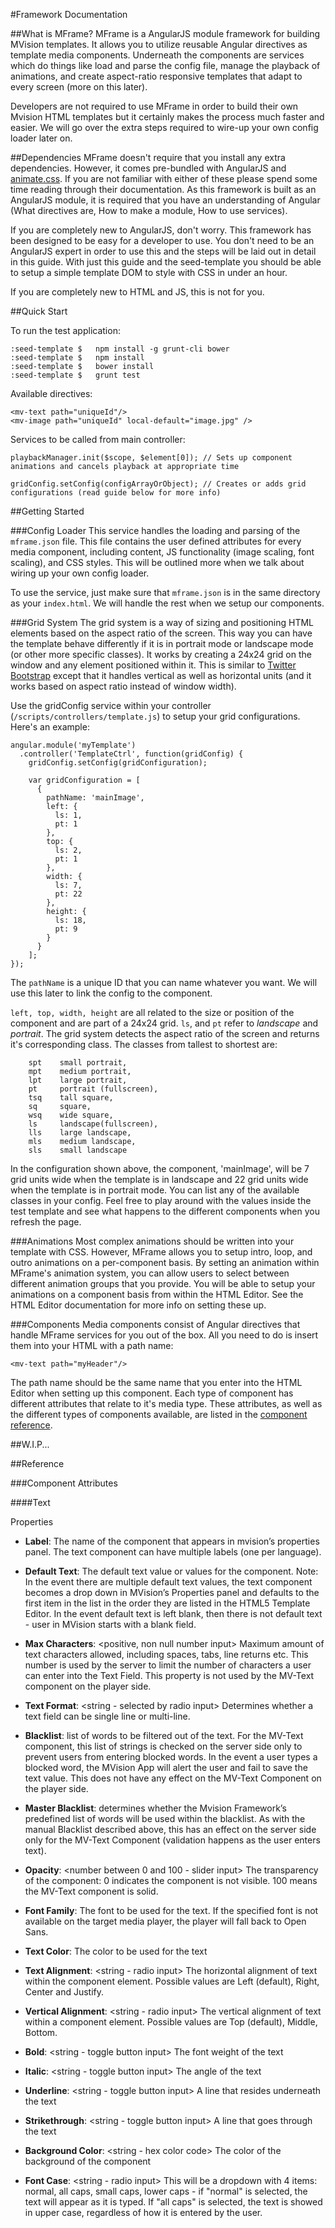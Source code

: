 #Framework Documentation

##What is MFrame?
MFrame is a AngularJS module framework for building MVision templates. It allows you to utilize reusable Angular
directives as template media components. Underneath the components are services which do things like load and parse
the config file, manage the playback of animations, and create aspect-ratio responsive templates that adapt to every
screen (more on this later).


Developers are not required to use MFrame in order to build their own Mvision HTML templates but it certainly makes the
process much faster and easier. We will go over the extra steps required to wire-up your own config loader later on.

##Dependencies
MFrame doesn't require that you install any extra dependencies. However, it comes pre-bundled with AngularJS and
[animate.css](https://daneden.github.io/animate.css/). If you are not familiar with either of these please spend some time reading through their documentation.
 As this framework is built as an AngularJS module, it is required that you have an understanding of Angular (What
 directives are, How to make a module, How to use services).

 If you are completely new to AngularJS, don't worry. This framework has been designed to be easy for a developer to
 use. You don't need to be an AngularJS expert in order to use this and the steps will be laid out in detail in this
  guide. With just this guide and the seed-template you should be able to setup a simple template DOM to style with
  CSS in under an hour.

 If you are completely new to HTML and JS, this is not for you.

##Quick Start

  To run the test application:

    :seed-template $   npm install -g grunt-cli bower
    :seed-template $   npm install
    :seed-template $   bower install
    :seed-template $   grunt test

  Available directives:

    <mv-text path="uniqueId"/>
    <mv-image path="uniqueId" local-default="image.jpg" />

  Services to be called from main controller:

    playbackManager.init($scope, $element[0]); // Sets up component animations and cancels playback at appropriate time

    gridConfig.setConfig(configArrayOrObject); // Creates or adds grid configurations (read guide below for more info)



##Getting Started


###Config Loader
This service handles the loading and parsing of the `mframe.json` file. This file contains the user defined
attributes for every media component, including content, JS functionality (image scaling, font scaling), and CSS
styles. This will be outlined more when we talk about wiring up your own config loader.

To use the service, just make sure that `mframe.json` is in the same directory as your `index.html`. We will
handle the rest when we setup our components.

###Grid System
The grid system is a way of sizing and positioning HTML elements based on the aspect ratio of the screen. This
 way you can have the template behave differently if it is in portrait mode or landscape mode (or other more specific
  classes). It works by creating a 24x24 grid on the window and any element positioned within it. This is similar to
 [Twitter Bootstrap](www.getbootstrap.com) except that it handles vertical as well as horizontal units (and it works
 based on aspect ratio instead of window width).


Use the gridConfig service within your controller (`/scripts/controllers/template.js`) to setup your grid
configurations. Here's an example:


    angular.module('myTemplate')
      .controller('TemplateCtrl', function(gridConfig) {
        gridConfig.setConfig(gridConfiguration);

        var gridConfiguration = [
          {
            pathName: 'mainImage',
            left: {
              ls: 1,
              pt: 1
            },
            top: {
              ls: 2,
              pt: 1
            },
            width: {
              ls: 7,
              pt: 22
            },
            height: {
              ls: 18,
              pt: 9
            }
          }
        ];
    });

The `pathName` is a unique ID that you can name whatever you want. We will use this later to link the config to the
component.

`left, top, width, height` are all related to the size or position of the component and are part of a 24x24 grid.
`ls`, and `pt` refer to *landscape* and *portrait*. The grid system detects the aspect ratio of the screen and
returns it's corresponding class. The classes from tallest to shortest are:

        spt    small portrait,
        mpt    medium portrait,
        lpt    large portrait,
        pt     portrait (fullscreen),
        tsq    tall square,
        sq     square,
        wsq    wide square,
        ls     landscape(fullscreen),
        lls    large landscape,
        mls    medium landscape,
        sls    small landscape

In the configuration shown above, the component, 'mainImage', will be 7 grid units wide when the template is in
landscape and 22 grid units wide when the template is in portrait mode. You can list any of the available classes in
your config. Feel free to play around with the values inside the test template and see what happens to the different
components when you refresh the page.

###Animations
Most complex animations should be written into your template with CSS. However, MFrame allows you to setup intro,
loop, and outro animations on a per-component basis. By setting an animation within MFrame's animation system, you
can allow users to select between different animation groups that you provide. You will be able to setup your
animations on a component basis from within the HTML Editor. See the HTML Editor documentation for more info on
setting these up.

###Components
Media components consist of Angular directives that handle MFrame services for you out of the box. All you need to do
 is insert them into your HTML with a path name:

    <mv-text path="myHeader"/>

The path name should be the same name that you enter into the HTML Editor when setting up this component. Each type
of component has different attributes that relate to it's media type. These attributes, as well as the different
types of components available, are listed in the [component reference]().



##W.I.P...

##Reference

###Component Attributes

####Text
	<mv-text path=”pathName”></mv-text>

Properties

* **Label**: <multi string input> The name of the component that appears in mvision’s properties panel. The text
component
 can have multiple labels (one per language).

* **Default Text**: <multi string input> The default text value or values for the component. Note: In the event there are multiple default text values, the text component becomes a drop down in MVision’s Properties panel and defaults to the first item in the list in the order they are listed in the HTML5 Template Editor. In the event default text is left blank, then there is not default text - user in MVision starts with a blank field.

* **Max Characters**: <positive, non null number input> Maximum amount of text characters allowed, including spaces, tabs,
 line returns etc. This number is used by the server to limit the number of characters a user can enter into the Text Field. This property is not used by the MV-Text component on the player side.

* **Text Format**: <string - selected by radio input> Determines whether a text field can be single line or multi-line.

* **Blacklist**: <multi string input> list of words to be filtered out of the text. For the MV-Text component, this list of strings is checked on the server side only to prevent users from entering blocked words. In the event a user types a blocked word, the MVision App will alert the user and fail to save the text value. This does not have any effect on the MV-Text Component on the player side.

* **Master Blacklist**: <checkbox toggle> determines whether the Mvision Framework’s predefined list of words will be used
 within the blacklist. As with the manual Blacklist described above, this has an effect on the server side only for the MV-Text Component (validation happens as the user enters text).

* **Opacity**: <number between 0 and 100 - slider input> The transparency of the component: 0 indicates the component is
not visible. 100 means the MV-Text component is solid.

* **Font Family**: <string input> The font to be used for the text. If the specified font is not available on the target
media player, the player will fall back to Open Sans.

* **Text Color**: <string hexadecimal input> The color to be used for the text

* **Text Alignment**: <string - radio input> The horizontal alignment of text within the component element. Possible
values are Left (default), Right, Center and Justify.

* **Vertical Alignment**: <string - radio input> The vertical alignment of text within a component element. Possible
values are Top (default), Middle, Bottom.

* **Bold**: <string - toggle button input> The font weight of the text

* **Italic**: <string - toggle button input> The angle of the text

* **Underline**: <string - toggle button input> A line that resides underneath the text

* **Strikethrough**: <string - toggle button input> A line that goes through the text

* **Background Color**: <string - hex color code> The color of the background of the component

* **Font Case**: <string - radio input> This will be a dropdown with 4 items: normal, all caps, small caps, lower caps - if "normal" is selected, the text will appear as it is typed. If "all caps" is selected, the text is showed in upper case, regardless of how it is entered by the user.









